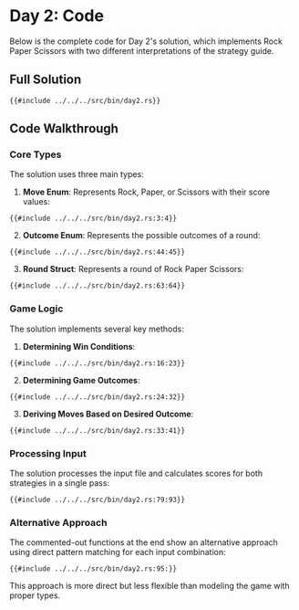 # Day 2: Code

Below is the complete code for Day 2's solution, which implements Rock Paper Scissors with two different interpretations of the strategy guide.

## Full Solution

```rust,no_run,noplayground
{{#include ../../../src/bin/day2.rs}}
```

## Code Walkthrough

### Core Types

The solution uses three main types:

1. **Move Enum**: Represents Rock, Paper, or Scissors with their score values:

```rust,no_run,noplayground
{{#include ../../../src/bin/day2.rs:3:4}}
```

2. **Outcome Enum**: Represents the possible outcomes of a round:

```rust,no_run,noplayground
{{#include ../../../src/bin/day2.rs:44:45}}
```

3. **Round Struct**: Represents a round of Rock Paper Scissors:

```rust,no_run,noplayground
{{#include ../../../src/bin/day2.rs:63:64}}
```

### Game Logic

The solution implements several key methods:

1. **Determining Win Conditions**:

```rust,no_run,noplayground
{{#include ../../../src/bin/day2.rs:16:23}}
```

2. **Determining Game Outcomes**:

```rust,no_run,noplayground
{{#include ../../../src/bin/day2.rs:24:32}}
```

3. **Deriving Moves Based on Desired Outcome**:

```rust,no_run,noplayground
{{#include ../../../src/bin/day2.rs:33:41}}
```

### Processing Input

The solution processes the input file and calculates scores for both strategies in a single pass:

```rust,no_run,noplayground
{{#include ../../../src/bin/day2.rs:79:93}}
```

### Alternative Approach

The commented-out functions at the end show an alternative approach using direct pattern matching for each input combination:

```rust,no_run,noplayground
{{#include ../../../src/bin/day2.rs:95:}}
```

This approach is more direct but less flexible than modeling the game with proper types.

